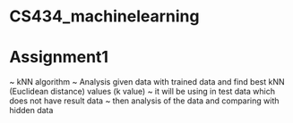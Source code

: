 # CS434_machinelearning
 
# Assignment1
  ~ kNN algorithm
  ~ Analysis given data with trained data and find best kNN (Euclidean distance) values (k value)
  ~ it will be using in test data which does not have result data
  ~ then analysis of the data and comparing with hidden data

